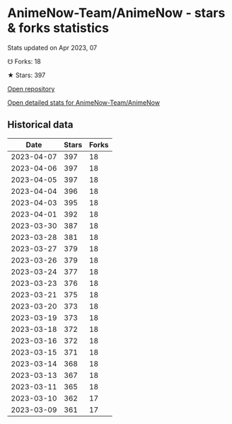 # AnimeNow-Team/AnimeNow - stars & forks statistics

Stats updated on Apr 2023, 07

☋ Forks: 18

★ Stars: 397

[Open repository](https://github.com/AnimeNow-Team/AnimeNow)

[Open detailed stats for AnimeNow-Team/AnimeNow](https://reviewgithub.com/rep/AnimeNow-Team/AnimeNow)

## Historical data
| Date | Stars | Forks |
|------|-------|-------|
| 2023-04-07 | 397 | 18 | 
| 2023-04-06 | 397 | 18 | 
| 2023-04-05 | 397 | 18 | 
| 2023-04-04 | 396 | 18 | 
| 2023-04-03 | 395 | 18 | 
| 2023-04-01 | 392 | 18 | 
| 2023-03-30 | 387 | 18 | 
| 2023-03-28 | 381 | 18 | 
| 2023-03-27 | 379 | 18 | 
| 2023-03-26 | 379 | 18 | 
| 2023-03-24 | 377 | 18 | 
| 2023-03-23 | 376 | 18 | 
| 2023-03-21 | 375 | 18 | 
| 2023-03-20 | 373 | 18 | 
| 2023-03-19 | 373 | 18 | 
| 2023-03-18 | 372 | 18 | 
| 2023-03-16 | 372 | 18 | 
| 2023-03-15 | 371 | 18 | 
| 2023-03-14 | 368 | 18 | 
| 2023-03-13 | 367 | 18 | 
| 2023-03-11 | 365 | 18 | 
| 2023-03-10 | 362 | 17 | 
| 2023-03-09 | 361 | 17 | 

